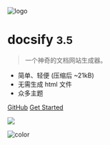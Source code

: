 <!--
 * @Author: ProtoDrive000
 * @Date: 2021-02-17 11:42:10
 * @LastEditTime: 2021-02-17 12:39:02
 * @Description: 
 * @FilePath: \docs\_coverpage.md
 * @Copyright © : 2021年 赛博智能车实验室. All rights reserved. 
-->
<!-- _coverpage.md -->

![logo](_media/icon.svg)

# docsify <small>3.5</small>

> 一个神奇的文档网站生成器。

- 简单、轻便 (压缩后 ~21kB)
- 无需生成 html 文件
- 众多主题

[GitHub](https://github.com/docsifyjs/docsify/)
[Get Started](#docsify)
<!-- 背景图片 -->

![](_media/bg.png)

<!-- 背景色 -->

![color](#f0f0f0)